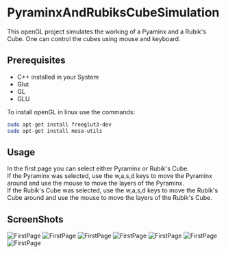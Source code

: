 # PyraminxAndRubiksCubeSimulation
This openGL project simulates the working of a Pyaminx and a Rubik's Cube. One can control the cubes using mouse and keyboard.

## Prerequisites
* C++ installed in your System
* Glut
* GL
* GLU  


To install openGL in linux use the commands:
```bash
sudo apt-get install freeglut3-dev
sudo apt-get install mesa-utils
```

## Usage
In the first page you can select either Pyraminx or Rubik's Cube.  
If the Pyraminx was selected, use the w,a,s,d keys to move the Pyraminx around and use the mouse to move the layers of the Pyraminx.  
If the Rubik's Cube was selected, use the w,a,s,d keys to move the Rubik's Cube around and use the mouse to move the layers of the Rubik's Cube. 

## ScreenShots
![FirstPage](https://github.com/AtulKUchil/PyraminxAndRubiksCubeSimulation/blob/master/Pyraminx/images/firstpage.png)
![FirstPage](https://github.com/AtulKUchil/PyraminxAndRubiksCubeSimulation/blob/master/Pyraminx/images/pyraminx1.png)
![FirstPage](https://github.com/AtulKUchil/PyraminxAndRubiksCubeSimulation/blob/master/Pyraminx/images/pyraminx2.png)
![FirstPage](https://github.com/AtulKUchil/PyraminxAndRubiksCubeSimulation/blob/master/Pyraminx/images/pyraminx3.png)
![FirstPage](https://github.com/AtulKUchil/PyraminxAndRubiksCubeSimulation/blob/master/Pyraminx/images/rubicks1.png)
![FirstPage](https://github.com/AtulKUchil/PyraminxAndRubiksCubeSimulation/blob/master/Pyraminx/images/rubicks2.png)
![FirstPage](https://github.com/AtulKUchil/PyraminxAndRubiksCubeSimulation/blob/master/Pyraminx/images/rubicks3.png)
